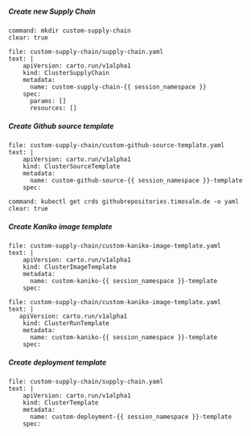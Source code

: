 
##### Create new Supply Chain
```terminal:execute
command: mkdir custom-supply-chain
clear: true
```
```editor:append-lines-to-file
file: custom-supply-chain/supply-chain.yaml
text: |
    apiVersion: carto.run/v1alpha1
    kind: ClusterSupplyChain
    metadata:
      name: custom-supply-chain-{{ session_namespace }}
    spec:
      params: []
      resources: []
```

##### Create Github source template
```editor:append-lines-to-file
file: custom-supply-chain/custom-github-source-template.yaml
text: |
    apiVersion: carto.run/v1alpha1
    kind: ClusterSourceTemplate
    metadata:
      name: custom-github-source-{{ session_namespace }}-template
    spec:
```
```terminal:execute
command: kubectl get crds githubrepositories.timosalm.de -o yaml
clear: true
```

##### Create Kaniko image template
```editor:append-lines-to-file
file: custom-supply-chain/custom-kaniko-image-template.yaml
text: |
    apiVersion: carto.run/v1alpha1
    kind: ClusterImageTemplate
    metadata:
      name: custom-kaniko-{{ session_namespace }}-template
    spec:
```
```editor:append-lines-to-file
file: custom-supply-chain/custom-kaniko-image-template.yaml
text: |
   apiVersion: carto.run/v1alpha1
    kind: ClusterRunTemplate
    metadata:
      name: custom-kaniko-{{ session_namespace }}-template
    spec:
```

##### Create deployment template
```editor:append-lines-to-file
file: custom-supply-chain/supply-chain.yaml
text: |
    apiVersion: carto.run/v1alpha1
    kind: ClusterTemplate
    metadata:
      name: custom-deployment-{{ session_namespace }}-template
    spec:
```